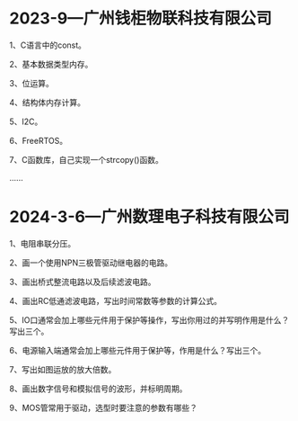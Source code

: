 # 2023-9—广州钱柜物联科技有限公司

1、C语言中的const。

2、基本数据类型内存。

3、位运算。

4、结构体内存计算。

5、I2C。

6、FreeRTOS。

7、C函数库，自己实现一个strcopy()函数。

......

# 2024-3-6—广州数理电子科技有限公司

1、电阻串联分压。

2、画一个使用NPN三极管驱动继电器的电路。

3、画出桥式整流电路以及后续滤波电路。

4、画出RC低通滤波电路，写出时间常数等参数的计算公式。

5、IO口通常会加上哪些元件用于保护等操作，写出你用过的并写明作用是什么？写出三个。

6、电源输入端通常会加上哪些元件用于保护等，作用是什么？写出三个。

7、写出如图运放的放大倍数。

8、画出数字信号和模拟信号的波形，并标明周期。

9、MOS管常用于驱动，选型时要注意的参数有哪些？









